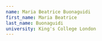 ```yaml
---
name: Maria Beatrice Buonaguidi
first_name: Maria Beatrice
last_name: Buonaguidi
university: King's College London
---
```

